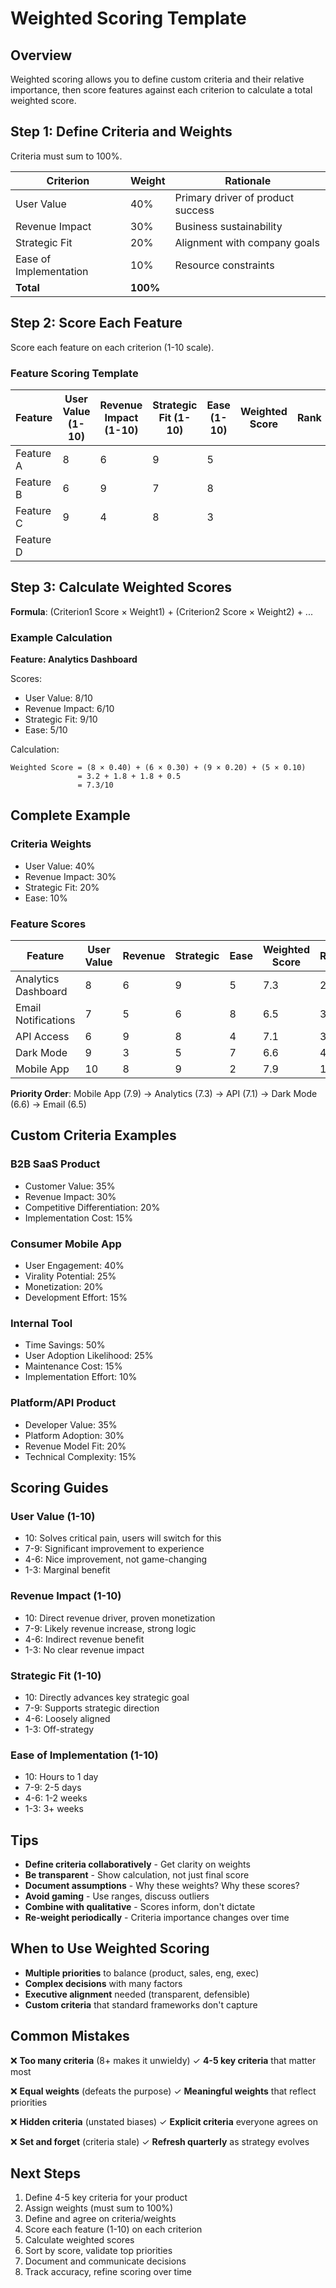 # Weighted Scoring Template

## Overview

Weighted scoring allows you to define custom criteria and their relative importance, then score features against each criterion to calculate a total weighted score.

## Step 1: Define Criteria and Weights

Criteria must sum to 100%.

| Criterion | Weight | Rationale |
|-----------|--------|-----------|
| User Value | 40% | Primary driver of product success |
| Revenue Impact | 30% | Business sustainability |
| Strategic Fit | 20% | Alignment with company goals |
| Ease of Implementation | 10% | Resource constraints |
| **Total** | **100%** | |

## Step 2: Score Each Feature

Score each feature on each criterion (1-10 scale).

### Feature Scoring Template

| Feature | User Value (1-10) | Revenue Impact (1-10) | Strategic Fit (1-10) | Ease (1-10) | Weighted Score | Rank |
|---------|-------------------|----------------------|---------------------|-------------|----------------|------|
| Feature A | 8 | 6 | 9 | 5 | | |
| Feature B | 6 | 9 | 7 | 8 | | |
| Feature C | 9 | 4 | 8 | 3 | | |
| Feature D | | | | | | |

## Step 3: Calculate Weighted Scores

**Formula**: (Criterion1 Score × Weight1) + (Criterion2 Score × Weight2) + ...

### Example Calculation

**Feature: Analytics Dashboard**

Scores:
- User Value: 8/10
- Revenue Impact: 6/10
- Strategic Fit: 9/10
- Ease: 5/10

Calculation:
```
Weighted Score = (8 × 0.40) + (6 × 0.30) + (9 × 0.20) + (5 × 0.10)
               = 3.2 + 1.8 + 1.8 + 0.5
               = 7.3/10
```

## Complete Example

### Criteria Weights
- User Value: 40%
- Revenue Impact: 30%
- Strategic Fit: 20%
- Ease: 10%

### Feature Scores

| Feature | User Value | Revenue | Strategic | Ease | Weighted Score | Rank |
|---------|------------|---------|-----------|------|----------------|------|
| Analytics Dashboard | 8 | 6 | 9 | 5 | 7.3 | 2 |
| Email Notifications | 7 | 5 | 6 | 8 | 6.5 | 3 |
| API Access | 6 | 9 | 8 | 4 | 7.1 | 3 |
| Dark Mode | 9 | 3 | 5 | 7 | 6.6 | 4 |
| Mobile App | 10 | 8 | 9 | 2 | 7.9 | 1 |

**Priority Order**: Mobile App (7.9) → Analytics (7.3) → API (7.1) → Dark Mode (6.6) → Email (6.5)

## Custom Criteria Examples

### B2B SaaS Product
- Customer Value: 35%
- Revenue Impact: 30%
- Competitive Differentiation: 20%
- Implementation Cost: 15%

### Consumer Mobile App
- User Engagement: 40%
- Virality Potential: 25%
- Monetization: 20%
- Development Effort: 15%

### Internal Tool
- Time Savings: 50%
- User Adoption Likelihood: 25%
- Maintenance Cost: 15%
- Implementation Effort: 10%

### Platform/API Product
- Developer Value: 35%
- Platform Adoption: 30%
- Revenue Model Fit: 20%
- Technical Complexity: 15%

## Scoring Guides

### User Value (1-10)
- 10: Solves critical pain, users will switch for this
- 7-9: Significant improvement to experience
- 4-6: Nice improvement, not game-changing
- 1-3: Marginal benefit

### Revenue Impact (1-10)
- 10: Direct revenue driver, proven monetization
- 7-9: Likely revenue increase, strong logic
- 4-6: Indirect revenue benefit
- 1-3: No clear revenue impact

### Strategic Fit (1-10)
- 10: Directly advances key strategic goal
- 7-9: Supports strategic direction
- 4-6: Loosely aligned
- 1-3: Off-strategy

### Ease of Implementation (1-10)
- 10: Hours to 1 day
- 7-9: 2-5 days
- 4-6: 1-2 weeks
- 1-3: 3+ weeks

## Tips

- **Define criteria collaboratively** - Get clarity on weights
- **Be transparent** - Show calculation, not just final score
- **Document assumptions** - Why these weights? Why these scores?
- **Avoid gaming** - Use ranges, discuss outliers
- **Combine with qualitative** - Scores inform, don't dictate
- **Re-weight periodically** - Criteria importance changes over time

## When to Use Weighted Scoring

- **Multiple priorities** to balance (product, sales, eng, exec)
- **Complex decisions** with many factors
- **Executive alignment** needed (transparent, defensible)
- **Custom criteria** that standard frameworks don't capture

## Common Mistakes

❌ **Too many criteria** (8+ makes it unwieldy)
✓ **4-5 key criteria** that matter most

❌ **Equal weights** (defeats the purpose)
✓ **Meaningful weights** that reflect priorities

❌ **Hidden criteria** (unstated biases)
✓ **Explicit criteria** everyone agrees on

❌ **Set and forget** (criteria stale)
✓ **Refresh quarterly** as strategy evolves

## Next Steps

1. Define 4-5 key criteria for your product
2. Assign weights (must sum to 100%)
3. Define and agree on criteria/weights
4. Score each feature (1-10) on each criterion
5. Calculate weighted scores
6. Sort by score, validate top priorities
7. Document and communicate decisions
8. Track accuracy, refine scoring over time
